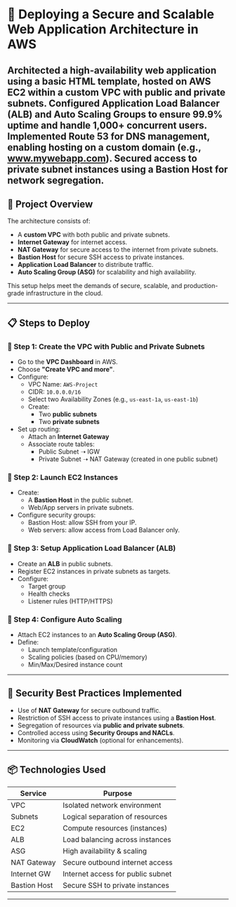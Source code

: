 # 🚀 Deploying a Secure and Scalable Web Application Architecture in AWS

Architected a high-availability web application using a basic HTML template, hosted on AWS EC2 within a custom VPC with public and private subnets.
Configured Application Load Balancer (ALB) and Auto Scaling Groups to ensure 99.9% uptime and handle 1,000+ concurrent users.
Implemented Route 53 for DNS management, enabling hosting on a custom domain (e.g., www.mywebapp.com).
Secured access to private subnet instances using a Bastion Host for network segregation.
---

## 🧠 Project Overview

The architecture consists of:

- A **custom VPC** with both public and private subnets.
- **Internet Gateway** for internet access.
- **NAT Gateway** for secure access to the internet from private subnets.
- **Bastion Host** for secure SSH access to private instances.
- **Application Load Balancer** to distribute traffic.
- **Auto Scaling Group (ASG)** for scalability and high availability.

This setup helps meet the demands of secure, scalable, and production-grade infrastructure in the cloud.

---

## 📋 Steps to Deploy

### 🔹 Step 1: Create the VPC with Public and Private Subnets
- Go to the **VPC Dashboard** in AWS.
- Choose **"Create VPC and more"**.
- Configure:
  - VPC Name: `AWS-Project`
  - CIDR: `10.0.0.0/16`
  - Select two Availability Zones (e.g., `us-east-1a`, `us-east-1b`)
  - Create:
    - Two **public subnets**
    - Two **private subnets**
- Set up routing:
  - Attach an **Internet Gateway**
  - Associate route tables:
    - Public Subnet ➝ IGW
    - Private Subnet ➝ NAT Gateway (created in one public subnet)

### 🔹 Step 2: Launch EC2 Instances
- Create:
  - A **Bastion Host** in the public subnet.
  - Web/App servers in private subnets.
- Configure security groups:
  - Bastion Host: allow SSH from your IP.
  - Web servers: allow access from Load Balancer only.

### 🔹 Step 3: Setup Application Load Balancer (ALB)
- Create an **ALB** in public subnets.
- Register EC2 instances in private subnets as targets.
- Configure:
  - Target group
  - Health checks
  - Listener rules (HTTP/HTTPS)

### 🔹 Step 4: Configure Auto Scaling
- Attach EC2 instances to an **Auto Scaling Group (ASG)**.
- Define:
  - Launch template/configuration
  - Scaling policies (based on CPU/memory)
  - Min/Max/Desired instance count

---

## 🔐 Security Best Practices Implemented

- Use of **NAT Gateway** for secure outbound traffic.
- Restriction of SSH access to private instances using a **Bastion Host**.
- Segregation of resources via **public and private subnets**.
- Controlled access using **Security Groups and NACLs**.
- Monitoring via **CloudWatch** (optional for enhancements).

---

## 📦 Technologies Used

| Service         | Purpose                          |
|----------------|----------------------------------|
| VPC            | Isolated network environment     |
| Subnets        | Logical separation of resources  |
| EC2            | Compute resources (instances)    |
| ALB            | Load balancing across instances  |
| ASG            | High availability & scaling      |
| NAT Gateway    | Secure outbound internet access  |
| Internet GW    | Internet access for public subnet|
| Bastion Host   | Secure SSH to private instances  |

---
